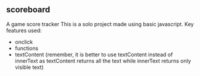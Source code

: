 ## scoreboard
A game score tracker
This is a solo project made using basic javascript.
Key features used:
- onclick
- functions
- textContent (remember, it is better to use textContent instead of innerText as textContent returns all the text while innerText returns only visible text)
